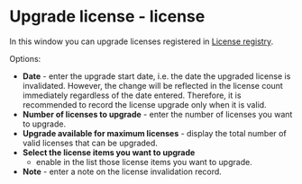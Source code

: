 # Upgrade license - license
 
In this window you can upgrade licenses registered in [License registry](../../license-registry).
 
Options:

- **Date** - enter the upgrade start date, i.e. the date the upgraded license is invalidated. However, the change will be reflected in the license count immediately regardless of the date entered. Therefore, it is recommended to record the license upgrade only when it is valid.
- **Number of licenses to upgrade** - enter the number of licenses you want to upgrade.
- **Upgrade available for maximum licenses** - display the total number of valid licenses that can be upgraded.
- **Select the license items you want to upgrade**
   - enable in the list those license items you want to upgrade.
- **Note** - enter a note on the license invalidation record.
